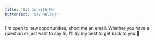 ```yaml
---
title: 'Git In with Me'
buttonText: 'Say Hello👋'
---
```


I'm open to new opportunities, shoot me an email. Whether you have a question or just want to say hi, I'll try my best to get back to you!🙌
